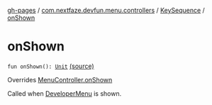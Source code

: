 [gh-pages](../../index.md) / [com.nextfaze.devfun.menu.controllers](../index.md) / [KeySequence](index.md) / [onShown](./on-shown.md)

# onShown

`fun onShown(): `[`Unit`](https://kotlinlang.org/api/latest/jvm/stdlib/kotlin/-unit/index.html) [(source)](https://github.com/NextFaze/dev-fun/tree/master/devfun-menu/src/main/java/com/nextfaze/devfun/menu/controllers/Sequence.kt#L108)

Overrides [MenuController.onShown](../../com.nextfaze.devfun.menu/-menu-controller/on-shown.md)

Called when [DeveloperMenu](../../com.nextfaze.devfun.menu/-developer-menu/index.md) is shown.

